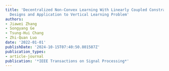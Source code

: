 ```yaml
---
title: 'Decentralized Non-Convex Learning With Linearly Coupled Constraints: Algorithm
  Designs and Application to Vertical Learning Problem'
authors:
- Jiawei Zhang
- Songyang Ge
- Tsung-Hui Chang
- Zhi-Quan Luo
date: '2022-01-01'
publishDate: '2024-10-15T07:40:50.801587Z'
publication_types:
- article-journal
publication: '*IEEE Transactions on Signal Processing*'
---
```

